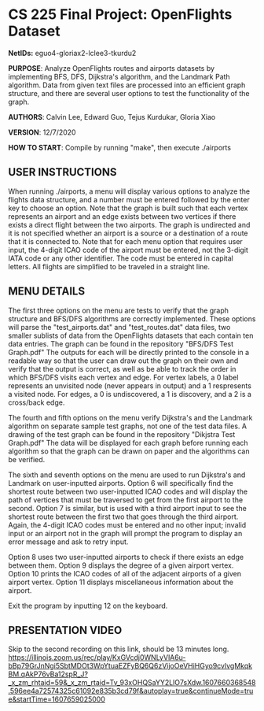 # CS 225 Final Project: OpenFlights Dataset
**NetIDs:** eguo4-gloriax2-lclee3-tkurdu2

**PURPOSE**: Analyze OpenFlights routes and airports datasets by implementing BFS, DFS, Dijkstra's algorithm, and the Landmark Path algorithm. Data from given text files are processed into an efficient graph structure, and there are several user options to test the functionality of the graph.

**AUTHORS**: Calvin Lee, Edward Guo, Tejus Kurdukar, Gloria Xiao

**VERSION**: 12/7/2020

**HOW TO START**: Compile by running "make", then execute ./airports

## USER INSTRUCTIONS

When running ./airports, a menu will display various options to analyze the flights data structure, and a number must be entered
followed by the enter key to choose an option. Note that the graph is built such that each vertex represents an airport and an edge exists between
two vertices if there exists a direct flight between the two airports. The graph is undirected and it is not specified whether an airport is a
source or a destination of a route that it is connected to. Note that for each menu option that requires user input, the 4-digit ICAO code
of the airport must be entered, not the 3-digit IATA code or any other identifier. The code must be entered in capital letters. All flights
are simplified to be traveled in a straight line.

## MENU DETAILS

The first three options on the menu are tests to verify that the graph structure and BFS/DFS algorithms are correctly implemented. 
These options will parse the "test_airports.dat" and "test_routes.dat" data files, two smaller sublists of data from the OpenFlights
datasets that each contain ten data entries. The graph can be found in the repository "BFS/DFS Test Graph.pdf"
The outputs for each will be directly printed to the console in a readable way so that the user can 
draw out the graph on their own and verify that the output is correct, as well as be able to track the order in which BFS/DFS visits each vertex 
and edge. For vertex labels, a 0 label represents an unvisited node (never appears in output) and a 1 respresents a visited node. For edges, a 0 is
undiscovered, a 1 is discovery, and a 2 is a cross/back edge.

The fourth and fifth options on the menu verify Dijkstra's and the Landmark algorithm on separate sample test graphs, not one of the test data
files. A drawing of the test graph can be found in the repository "Dikjstra Test Graph.pdf"
The data will be displayed for each graph before running each algorithm so that the graph can be drawn on paper and the algorithms can be 
verified.

The sixth and seventh options on the menu are used to run Dijkstra's and Landmark on user-inputted airports. Option 6 will specifically find the
shortest route between two user-inputted ICAO codes and will display the path of vertices that must be traversed to get from the first airport to
the second. Option 7 is similar, but is used with a third airport input to see the shortest route between the first two that goes through the third
airport. Again, the 4-digit ICAO codes must be entered and no other input; invalid input or an airport not in the graph will prompt the program
to display an error message and ask to retry input.

Option 8 uses two user-inputted airports to check if there exists an edge between them.
Option 9 displays the degree of a given airport vertex.
Option 10 prints the ICAO codes of all of the adjacent airports of a given airport vertex.
Option 11 displays miscellaneous information about the airport. 

Exit the program by inputting 12 on the keyboard.

## PRESENTATION VIDEO

Skip to the second recording on this link, should be 13 minutes long. 
https://illinois.zoom.us/rec/play/KxGVcdj0WNLyVlA6u-bBp79GrJnNgi5SbtMDOt3WpYtuaEZFyBQ6Q6zVijoOeVHiHGyo9cvlvgMkqkBM.qAkP76vBa12spR_J?_x_zm_rhtaid=59&_x_zm_rtaid=Tv_93xOHQSaYY2LlO7sXdw.1607660368548.596ee4a72574325c61092e835b3cd79f&autoplay=true&continueMode=true&startTime=1607659025000